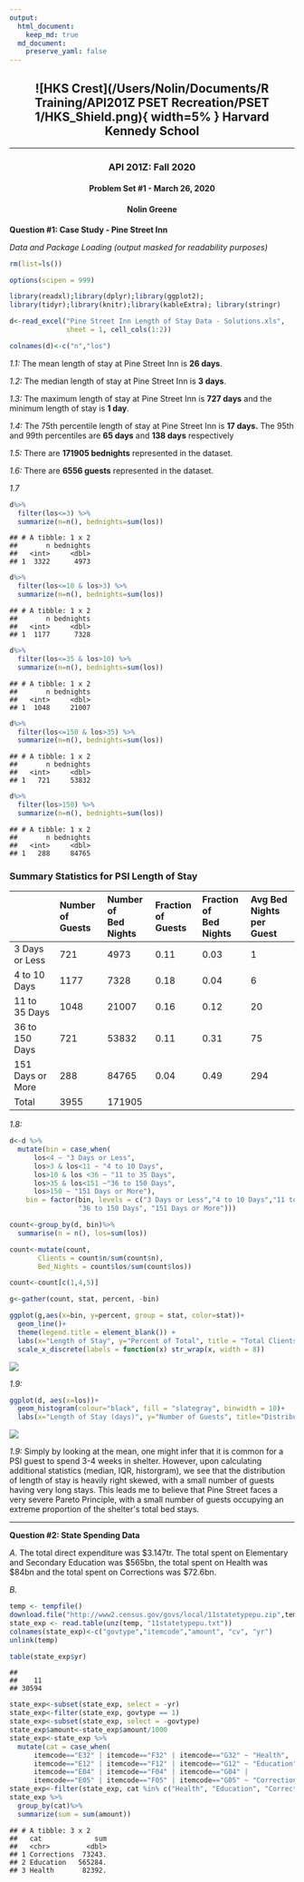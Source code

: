 ```yaml
---
output: 
  html_document: 
    keep_md: true
  md_document:
    preserve_yaml: false
---
```

<center>

## ![HKS Crest](/Users/Nolin/Documents/R Training/API201Z PSET Recreation/PSET 1/HKS_Shield.png){ width=5% } Harvard Kennedy School
***
### API 201Z: Fall 2020
#### Problem Set #1 - March 26, 2020
#### __Nolin Greene__

</center>

__Question #1: Case Study - Pine Street Inn__

*Data and Package Loading (output masked for readability purposes)*


```r
rm(list=ls())

options(scipen = 999)

library(readxl);library(dplyr);library(ggplot2);
library(tidyr);library(knitr);library(kableExtra); library(stringr)

d<-read_excel("Pine Street Inn Length of Stay Data - Solutions.xls", 
              sheet = 1, cell_cols(1:2))

colnames(d)<-c("n","los")
```
*1.1:* The mean length of stay at Pine Street Inn is **26 days**. 

*1.2:* The median length of stay at Pine Street Inn is **3 days**. 

*1.3:* The maximum length of stay at Pine Street Inn is **727 days** and the minimum length of stay is **1 day**. 

*1.4:* The 75th percentile length of stay at Pine Street Inn is **17 days.**  The 95th and 99th percentiles are **65 days** and **138 days** respectively

*1.5:* There are **171905 bednights** represented in the dataset.

*1.6:* There are **6556 guests** represented in the dataset.

*1.7* 

```r
d%>%
  filter(los<=3) %>%
  summarize(n=n(), bednights=sum(los))
```

```
## # A tibble: 1 x 2
##       n bednights
##   <int>     <dbl>
## 1  3322      4973
```

```r
d%>%
  filter(los<=10 & los>3) %>%
  summarize(n=n(), bednights=sum(los))
```

```
## # A tibble: 1 x 2
##       n bednights
##   <int>     <dbl>
## 1  1177      7328
```

```r
d%>%
  filter(los<=35 & los>10) %>%
  summarize(n=n(), bednights=sum(los))
```

```
## # A tibble: 1 x 2
##       n bednights
##   <int>     <dbl>
## 1  1048     21007
```

```r
d%>%
  filter(los<=150 & los>35) %>%
  summarize(n=n(), bednights=sum(los))
```

```
## # A tibble: 1 x 2
##       n bednights
##   <int>     <dbl>
## 1   721     53832
```

```r
d%>%
  filter(los>150) %>%
  summarize(n=n(), bednights=sum(los))
```

```
## # A tibble: 1 x 2
##       n bednights
##   <int>     <dbl>
## 1   288     84765
```



### Summary Statistics for PSI Length of Stay
<table class="table table-striped table-hover table-condensed" style="margin-left: auto; margin-right: auto;">
 <thead>
  <tr>
   <th style="text-align:left;">   </th>
   <th style="text-align:left;"> Number of <br>Guests </th>
   <th style="text-align:left;"> Number of <br>Bed Nights </th>
   <th style="text-align:left;"> Fraction <br>of Guests </th>
   <th style="text-align:left;"> Fraction of <br>Bed Nights </th>
   <th style="text-align:left;"> Avg Bed Nights <br> per Guest </th>
  </tr>
 </thead>
<tbody>
  <tr>
   <td style="text-align:left;"> 3 Days or Less </td>
   <td style="text-align:left;"> 721 </td>
   <td style="text-align:left;"> 4973 </td>
   <td style="text-align:left;"> 0.11 </td>
   <td style="text-align:left;"> 0.03 </td>
   <td style="text-align:left;"> 1 </td>
  </tr>
  <tr>
   <td style="text-align:left;"> 4 to 10 Days </td>
   <td style="text-align:left;"> 1177 </td>
   <td style="text-align:left;"> 7328 </td>
   <td style="text-align:left;"> 0.18 </td>
   <td style="text-align:left;"> 0.04 </td>
   <td style="text-align:left;"> 6 </td>
  </tr>
  <tr>
   <td style="text-align:left;"> 11 to 35 Days </td>
   <td style="text-align:left;"> 1048 </td>
   <td style="text-align:left;"> 21007 </td>
   <td style="text-align:left;"> 0.16 </td>
   <td style="text-align:left;"> 0.12 </td>
   <td style="text-align:left;"> 20 </td>
  </tr>
  <tr>
   <td style="text-align:left;"> 36 to 150 Days </td>
   <td style="text-align:left;"> 721 </td>
   <td style="text-align:left;"> 53832 </td>
   <td style="text-align:left;"> 0.11 </td>
   <td style="text-align:left;"> 0.31 </td>
   <td style="text-align:left;"> 75 </td>
  </tr>
  <tr>
   <td style="text-align:left;"> 151 Days or More </td>
   <td style="text-align:left;"> 288 </td>
   <td style="text-align:left;"> 84765 </td>
   <td style="text-align:left;"> 0.04 </td>
   <td style="text-align:left;"> 0.49 </td>
   <td style="text-align:left;"> 294 </td>
  </tr>
  <tr>
   <td style="text-align:left;"> Total </td>
   <td style="text-align:left;"> 3955 </td>
   <td style="text-align:left;"> 171905 </td>
   <td style="text-align:left;">  </td>
   <td style="text-align:left;">  </td>
   <td style="text-align:left;">  </td>
  </tr>
</tbody>
</table>

*1.8:* 

```r
d<-d %>%
  mutate(bin = case_when(
      los<4 ~ "3 Days or Less",
      los>3 & los<11 ~ "4 to 10 Days",
      los>10 & los <36 ~ "11 to 35 Days",
      los>35 & los<151 ~"36 to 150 Days",
      los>150 ~ "151 Days or More"),
    bin = factor(bin, levels = c("3 Days or Less","4 to 10 Days","11 to 35 Days",
                 "36 to 150 Days", "151 Days or More")))

count<-group_by(d, bin)%>%
  summarise(n = n(), los=sum(los))

count<-mutate(count,
       Clients = count$n/sum(count$n),
       Bed_Nights = count$los/sum(count$los))

count<-count[c(1,4,5)]

g<-gather(count, stat, percent, -bin)

ggplot(g,aes(x=bin, y=percent, group = stat, color=stat))+
  geom_line()+
  theme(legend.title = element_blank()) +
  labs(x="Length of Stay", y="Percent of Total", title = "Total Clients and Bednights by Length of Stay")+
  scale_x_discrete(labels = function(x) str_wrap(x, width = 8))
```

![](PSET1_Markdown_files/figure-html/unnamed-chunk-3-1.png)<!-- -->


*1.9:* 


```r
ggplot(d, aes(x=los))+
  geom_histogram(colour="black", fill = "slategray", binwidth = 10)+
  labs(x="Length of Stay (days)", y="Number of Guests", title="Distribution of Guests by Length of Stay")
```

![](PSET1_Markdown_files/figure-html/unnamed-chunk-4-1.png)<!-- -->

*1.9:* Simply by looking at the mean, one might infer that it is common for a PSI guest to spend 3-4 weeks in shelter. However, upon calculating additional statistics (median, IQR, historgram), we see that the distribution of length of stay is heavily right skewed, with a small number of guests having very long stays. This leads me to believe that Pine Street faces a very severe Pareto Principle, with a small number of guests occupying an extreme proportion of the shelter's total bed stays. 


***

__Question #2: State Spending Data__

*A.* The total direct expenditure was $3.147tr. The total spent on Elementary and Secondary Education was $565bn, the total spent on Health was $84bn and the total spent on Corrections was $72.6bn.

*B.*

```r
temp <- tempfile()
download.file("http://www2.census.gov/govs/local/11statetypepu.zip",temp)
state_exp <- read.table(unz(temp, "11statetypepu.txt"))
colnames(state_exp)<-c("govtype","itemcode","amount", "cv", "yr")
unlink(temp)
```


```r
table(state_exp$yr)
```

```
## 
##    11 
## 30594
```

```r
state_exp<-subset(state_exp, select = -yr)
state_exp<-filter(state_exp, govtype == 1)
state_exp<-subset(state_exp, select = -govtype)
state_exp$amount<-state_exp$amount/1000
state_exp<-state_exp %>%
  mutate(cat = case_when(
      itemcode=="E32" | itemcode=="F32" | itemcode=="G32" ~ "Health",
      itemcode=="E12" | itemcode=="F12" | itemcode=="G12" ~ "Education",
      itemcode=="E04" | itemcode=="F04" | itemcode=="G04" |
      itemcode=="E05" | itemcode=="F05" | itemcode=="G05" ~ "Corrections"))
state_exp<-filter(state_exp, cat %in% c("Health", "Education", "Corrections"))
state_exp %>%
  group_by(cat)%>%
  summarize(sum = sum(amount))
```

```
## # A tibble: 3 x 2
##   cat             sum
##   <chr>         <dbl>
## 1 Corrections  73243.
## 2 Education   565284.
## 3 Health       82392.
```

